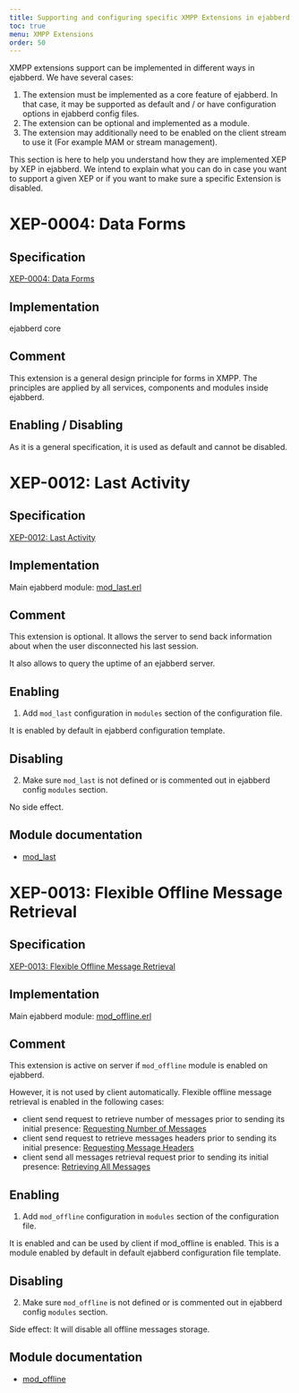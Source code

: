 ```yaml
---
title: Supporting and configuring specific XMPP Extensions in ejabberd
toc: true
menu: XMPP Extensions
order: 50
---
```


XMPP extensions support can be implemented in different ways in ejabberd. We have several cases:

1. The extension must be implemented as a core feature of ejabberd. In
   that case, it may be supported as default and / or have
   configuration options in ejabberd config files.
2. The extension can be optional and implemented as a module.
3. The extension may additionally need to be enabled on the client
   stream to use it (For example MAM or stream management).

This section is here to help you understand how they are implemented
XEP by XEP in ejabberd. We intend to explain what you can do in case
you want to support a given XEP or if you want to make sure a specific
Extension is disabled.

# XEP-0004: Data Forms

## Specification

[XEP-0004: Data Forms](http://xmpp.org/extensions/xep-0004.html)

## Implementation

ejabberd core

## Comment

This extension is a general design principle for forms in XMPP. The
principles are applied by all services, components and modules inside
ejabberd.

## Enabling / Disabling

As it is a general specification, it is used as default and cannot be
disabled.

# XEP-0012: Last Activity

## Specification

[XEP-0012: Last Activity](http://xmpp.org/extensions/xep-0012.html)

## Implementation

Main ejabberd module: [mod_last.erl](https://github.com/processone/ejabberd/blob/master/src/mod_last.erl)

## Comment

This extension is optional. It allows the server to send back
information about when the user disconnected his last session.

It also allows to query the uptime of an ejabberd server.

## Enabling

1. Add `mod_last` configuration in `modules` section of the
   configuration file.

It is enabled by default in ejabberd configuration template.

## Disabling

2. Make sure `mod_last` is not defined or is commented out in ejabberd
   config `modules` section.
   
No side effect.

## Module documentation

* [mod_last](/admin/guide/configuration/#modlast)

# XEP-0013: Flexible Offline Message Retrieval

## Specification

[XEP-0013: Flexible Offline Message Retrieval](http://xmpp.org/extensions/xep-0013.html)

## Implementation

Main ejabberd module: [mod_offline.erl](https://github.com/processone/ejabberd/blob/master/src/mod_offline.erl)

## Comment

This extension is active on server if `mod_offline` module is enabled on ejabberd.

However, it is not used by client automatically. Flexible offline
message retrieval is enabled in the following cases:

* client send request to retrieve number of messages prior to sending
  its initial presence:
  [Requesting Number of Messages](http://xmpp.org/extensions/xep-0013.html#request-number)
* client send request to retrieve messages headers prior to sending
  its initial presence:
  [Requesting Message Headers](http://xmpp.org/extensions/xep-0013.html#request-headers)
* client send all messages retrieval request prior to sending its
  initial presence:
  [Retrieving All Messages](http://xmpp.org/extensions/xep-0013.html#retrieve-all)

## Enabling

1. Add `mod_offline` configuration in `modules` section of the
   configuration file.

It is enabled and can be used by client if mod_offline is
enabled. This is a module enabled by default in default ejabberd
configuration file template.

## Disabling

2. Make sure `mod_offline` is not defined or is commented out in
   ejabberd config `modules` section.
   
Side effect: It will disable all offline messages storage.

## Module documentation

* [mod_offline](/admin/guide/configuration/#modoffline)
